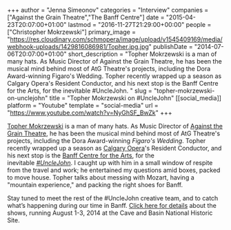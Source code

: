 +++
author = "Jenna Simeonov"
categories = "Interview"
companies = ["Against the Grain Theatre","The Banff Centre"]
date = "2015-04-23T20:07:00+01:00"
lastmod = "2016-11-27T21:29:00+00:00"
people = ["Christopher Mokrzewski"]
primary_image = "https://res.cloudinary.com/schmopera/image/upload/v1545409169/media/webhook-uploads/1429816086981/Topher.jpg.jpg"
publishDate = "2014-07-06T20:07:00+01:00"
short_description = "Topher Mokrzewski is a man of many hats. As Music Director of Against the Grain Theatre, he has been the musical mind behind most of AtG Theatre&#039;s projects, including the Dora Award-winning Figaro&#039;s Wedding. Topher recently wrapped up a season as Calgary Opera&#039;s Resident Conductor, and his next stop is the Banff Centre for the Arts, for the inevitable #UncleJohn. "
slug = "topher-mokrzewski-on-unclejohn"
title = "Topher Mokrzewski on #UncleJohn"
[[social_media]]
platform = "Youtube"
template = "social-media"
url = "https://www.youtube.com/watch?v=NyGhSF_BwZk"
+++

[Topher Mokrzewski](http://www.christophermokrzewski.com/Home/Christopher_Mokrzewski.html) is a man of many hats. As Music Director of [Against the Grain Theatre](http://againstthegraintheatre.com/), he has been the musical mind behind most of AtG Theatre's projects, including the Dora Award-winning _Figaro's Wedding_. Topher recently wrapped up a season as [Calgary Opera](http://www.calgaryopera.com/)'s Resident Conductor, and his next stop is the [Banff Centre for the Arts](https://www.facebook.com/events/1494928980723400/), for the inevitable [_#UncleJohn_](https://www.facebook.com/events/1494928980723400/). I caught up with him in a small window of respite from the travel and work; he entertained my questions amid boxes, packed to move house. Topher talks about messing with Mozart, having a "mountain experience," and packing the right shoes for Banff.

Stay tuned to meet the rest of the #UncleJohn creative team, and to catch what’s happening during our time in Banff. [Click here for details](https://www.facebook.com/events/1494928980723400/) about the shows, running August 1-3, 2014 at the Cave and Basin National Historic Site.
